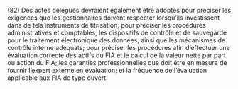 (82) Des actes délégués devraient également être adoptés pour préciser les exigences que les gestionnaires doivent respecter lorsqu’ils investissent dans de tels instruments de titrisation; pour préciser les procédures administratives et comptables, les dispositifs de contrôle et de sauvegarde pour le traitement électronique des données, ainsi que les mécanismes de contrôle interne adéquats; pour préciser les procédures afin d’effectuer une évaluation correcte des actifs du FIA et le calcul de la valeur nette par part ou action du FIA; les garanties professionnelles que doit être en mesure de fournir l’expert externe en évaluation; et la fréquence de l’évaluation applicable aux FIA de type ouvert.